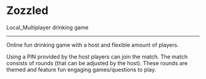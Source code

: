 # Zozzled
Local_Multiplayer drinking game

-------------------------------


Online fun drinking game with a host and flexible amount of players.

Using a PIN provided by the host players can join the match.
The match consists of rounds (that can be adjusted by the host).
These rounds are themed and feature fun engaging games/questions to play.